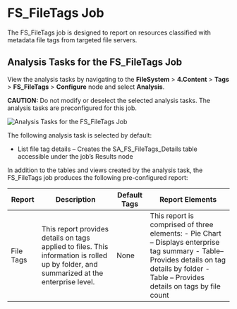 # FS_FileTags Job

The FS_FileTags job is designed to report on resources classified with metadata file tags from
targeted file servers.

## Analysis Tasks for the FS_FileTags Job

View the analysis tasks by navigating to the **FileSystem** > **4.Content** > **Tags** >
**FS_FileTags** > **Configure** node and select **Analysis**.

**CAUTION:** Do not modify or deselect the selected analysis tasks. The analysis tasks are
preconfigured for this job.

![Analysis Tasks for the FS_FileTags Job](/img/versioned_docs/accessanalyzer_11.6/accessanalyzer/solutions/filesystem/content/tags/filetagsanalysis.webp)

The following analysis task is selected by default:

- List file tag details – Creates the SA_FS_FileTags_Details table accessible under the job’s
  Results node

In addition to the tables and views created by the analysis task, the FS_FileTags job produces the
following pre-configured report:

| Report    | Description                                                                                                                             | Default Tags | Report Elements                                                                                                                                                                               |
| --------- | --------------------------------------------------------------------------------------------------------------------------------------- | ------------ | --------------------------------------------------------------------------------------------------------------------------------------------------------------------------------------------- |
| File Tags | This report provides details on tags applied to files. This information is rolled up by folder, and summarized at the enterprise level. | None         | This report is comprised of three elements: - Pie Chart – Displays enterprise tag summary - Table– Provides details on tag details by folder - Table – Provides details on tags by file count |
